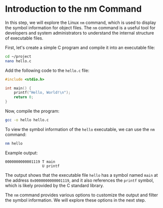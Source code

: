 # Introduction to the nm Command

In this step, we will explore the Linux `nm` command, which is used to display the symbol information for object files. The `nm` command is a useful tool for developers and system administrators to understand the internal structure of executable files.

First, let's create a simple C program and compile it into an executable file:

```bash
cd ~/project
nano hello.c
```

Add the following code to the `hello.c` file:

```c
#include <stdio.h>

int main() {
    printf("Hello, World!\n");
    return 0;
}
```

Now, compile the program:

```bash
gcc -o hello hello.c
```

To view the symbol information of the `hello` executable, we can use the `nm` command:

```bash
nm hello
```

Example output:

```
0000000000001119 T main
                 U printf
```

The output shows that the executable file `hello` has a symbol named `main` at the address `0x0000000000001119`, and it also references the `printf` symbol, which is likely provided by the C standard library.

The `nm` command provides various options to customize the output and filter the symbol information. We will explore these options in the next step.
